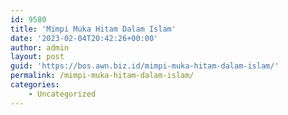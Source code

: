 ```yaml
---
id: 9580
title: 'Mimpi Muka Hitam Dalam Islam'
date: '2023-02-04T20:42:26+00:00'
author: admin
layout: post
guid: 'https://bos.awn.biz.id/mimpi-muka-hitam-dalam-islam/'
permalink: /mimpi-muka-hitam-dalam-islam/
categories:
    - Uncategorized
---
```


